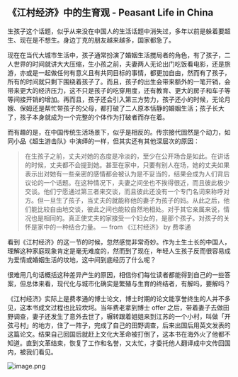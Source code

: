 ## 《江村经济》中的生育观 - Peasant Life in China

生孩子这个话题，似乎从来没在中国人的生活话题中消失过，多年以前是躲着要超生、现在是不想生。身边丁克的朋友越来越多，国家都急了。

现在在当代大城市生活中，孩子通常扮演了婚姻生活搅局者的角色，有了孩子，二人世界的时间就讲大大压缩，生小孩之前，夫妻两人无论出门吃饭看电影，还是旅游，亦或是一起做任何有意义且有共同目标的事情，都更加自由，然而有了孩子，所有的时间就只剩下围绕着孩子了。而且，孩子的出生会带来额外的一笔开销，会带来更大的经济压力，这不只是孩子的吃穿用度，还有教育、更大的房子和车子等等间接开销的增加。再而且，孩子还会引入第三方势力，孩子还小的时候，无论月嫂、保姆还是帮忙带孩子的父母，都打破了二人原本恬静的婚姻生活；孩子长大了，孩子本身就成为一个完整的个体作为打破者而存在着。

而有趣的是，在中国传统生活场景下，似乎是相反的。传宗接代固然是个动力，如同小品《超生游击队》中演绎的一样，但其实还有其他深层次的原因：

> 在生孩子之前，丈夫对她的态度是冷淡的，至少在公开场合是如此。在讲话的时候，丈夫都不会提到她。甚至在家中，只要有别人在场，她的丈夫如果表示出对她有一些亲密的感情都会被认为是不妥当的，结果会成为人们背后议论的一个话题。在这种情况下，夫妻之间坐也不挨得很近，而且彼此极少交谈。他们宁愿通过第三者来交谈，而且彼此还没有一个专门名词来称呼对方。但一旦生了孩子，当丈夫的就能称他的妻子为孩子的妈。从此之后，他们能比较自由地交谈，彼此之间也能较自然地相处。对于其它亲属来说，情况也是相同的。真正使丈夫的家接受一个妇女的，是那个孩子。对孩子的关怀是家中的一种结合力量。
        ― from 《江村经济》         by 费孝通

看到《江村经济》的这一节的时候，忽然感觉非常奇妙。作为土生土长的中国人，理解这种家庭现象肯定是毫无难度的，然而到了现在，年轻人生孩子反而很容易成为爱情或婚姻生活的坟地，这中间到底经历了什么呢？

很难用几句话概括这种差异产生的原因，相信你们每位读者都能得到自己的一些答案，但总体来看，现代化与城市化确实是繁殖与生育的终结者，有解吗，要解吗？

《江村经济》实际上是费孝通的博士论文，博士时期的论文能享誉终生的人并不多见，这本书成文过程也比较坎坷。当年费老拿到博士 offer 之后，带着妻子去做田野调查，妻子还发生了意外去世了，辗转跟着姐姐来到江苏的一个小村，叫做「开弦弓村」的地方，住了一阵子，完成了自己的田野调查，后来出国后用英文发表的这篇论文。结果自己回国后就赶上文化大革命被打倒了，这本书在海外火了他都不知道。直到文革结束，恢复了工作和名誉，又太忙，才委托他人翻译成中文传回国内，被我们看见。


![image.png](https://cdn.hashnode.com/res/hashnode/image/upload/v1651113863140/E7-465apQ.png)
